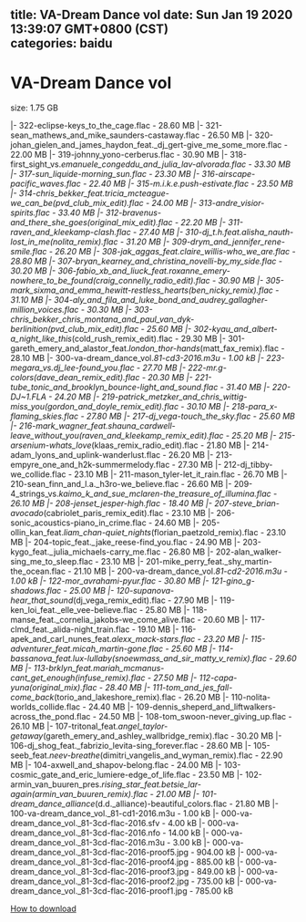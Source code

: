 
title: VA-Dream Dance vol
date: Sun Jan 19 2020 13:39:07 GMT+0800 (CST)    
categories: baidu
---

# VA-Dream Dance vol
size: 1.75 GB
 
 
|- 322-eclipse-keys_to_the_cage.flac - 28.60 MB
|- 321-sean_mathews_and_mike_saunders-castaway.flac - 26.50 MB
|- 320-johan_gielen_and_james_haydon_feat._dj_gert-give_me_some_more.flac - 22.00 MB
|- 319-johnny_yono-cerberus.flac - 30.90 MB
|- 318-first_sight_vs._emanuele_congeddu_and_julia_lav-alvorada.flac - 33.30 MB
|- 317-sun_liquide-morning_sun.flac - 23.30 MB
|- 316-airscape-pacific_waves.flac - 22.40 MB
|- 315-m.i.k.e._push-estivate.flac - 23.50 MB
|- 314-chris_bekker_feat._tricia_mcteague-we_can_be_(pvd_club_mix_edit).flac - 24.00 MB
|- 313-andre_visior-spirits.flac - 33.40 MB
|- 312-bravenus-and_there_she_goes_(original_mix_edit).flac - 22.20 MB
|- 311-raven_and_kleekamp-clash.flac - 27.40 MB
|- 310-dj_t.h._feat._alisha_nauth-lost_in_me_(nolita_remix).flac - 31.20 MB
|- 309-drym_and_jennifer_rene-smile.flac - 26.20 MB
|- 308-jak_aggas_feat._claire_willis-who_we_are.flac - 28.80 MB
|- 307-bryan_kearney_and_christina_novelli-by_my_side.flac - 30.20 MB
|- 306-fabio_xb_and_liuck_feat._roxanne_emery-nowhere_to_be_found_(craig_connelly_radio_edit).flac - 30.90 MB
|- 305-mark_sixma_and_emma_hewitt-restless_hearts_(ben_nicky_remix).flac - 31.10 MB
|- 304-aly_and_fila_and_luke_bond_and_audrey_gallagher-million_voices.flac - 30.30 MB
|- 303-chris_bekker_chris_montana_and_paul_van_dyk-berlinition_(pvd_club_mix_edit).flac - 25.60 MB
|- 302-kyau_and_albert-a_night_like_this_(cold_rush_remix_edit).flac - 29.30 MB
|- 301-gareth_emery_and_alastor_feat._london_thor-hands_(matt_fax_remix).flac - 28.10 MB
|- 300-va-dream_dance_vol._81-cd3-2016.m3u - 1.00 kB
|- 223-megara_vs._dj_lee-found_you.flac - 27.70 MB
|- 222-mr._g-colors_(dave_dean_remix_edit).flac - 20.30 MB
|- 221-tube_tonic_and_brooklyn_bounce-light_and_sound.flac - 31.40 MB
|- 220-DJ~1.FLA - 24.20 MB
|- 219-patrick_metzker_and_chris_wittig-miss_you_(gordon_and_doyle_remix_edit).flac - 30.10 MB
|- 218-para_x-flaming_skies.flac - 27.80 MB
|- 217-dj_vega-touch_the_sky.flac - 25.60 MB
|- 216-mark_wagner_feat._shauna_cardwell-leave_without_you_(raven_and_kleekamp_remix_edit).flac - 25.20 MB
|- 215-arsenium-whats_love_(klaas_remix_radio_edit).flac - 21.80 MB
|- 214-adam_lyons_and_uplink-wanderlust.flac - 26.20 MB
|- 213-empyre_one_and_h2k-summermelody.flac - 27.30 MB
|- 212-dj_tibby-we_collide.flac - 23.10 MB
|- 211-mason_tyler-let_it_rain.flac - 26.70 MB
|- 210-sean_finn_and_l.a._h3ro-we_believe.flac - 26.60 MB
|- 209-4_strings_vs._kaimo_k_and_sue_mclaren-the_treasure_of_illumina.flac - 26.10 MB
|- 208-jenset_jesper-high.flac - 18.40 MB
|- 207-steve_brian-avocado_(cabriolet_paris_remix_edit).flac - 23.10 MB
|- 206-sonic_acoustics-piano_in_crime.flac - 24.60 MB
|- 205-ollin_kan_feat._liam_chan-quiet_nights_(florian_paetzold_remix).flac - 23.10 MB
|- 204-topic_feat._jake_reese-find_you.flac - 24.90 MB
|- 203-kygo_feat._julia_michaels-carry_me.flac - 26.80 MB
|- 202-alan_walker-sing_me_to_sleep.flac - 23.10 MB
|- 201-mike_perry_feat._shy_martin-the_ocean.flac - 21.10 MB
|- 200-va-dream_dance_vol._81-cd2-2016.m3u - 1.00 kB
|- 122-mor_avrahami-pyur.flac - 30.80 MB
|- 121-gino_g-shadows.flac - 25.00 MB
|- 120-supanova-hear_that_sound_(dj_vega_remix_edit).flac - 27.90 MB
|- 119-ken_loi_feat._elle_vee-believe.flac - 25.80 MB
|- 118-manse_feat._cornelia_jakobs-we_come_alive.flac - 20.60 MB
|- 117-clmd_feat._alida-night_train.flac - 19.10 MB
|- 116-apek_and_carl_nunes_feat._alexx_mack-stars.flac - 23.20 MB
|- 115-adventurer_feat._micah_martin-gone.flac - 25.60 MB
|- 114-bassanova_feat._lux-lullaby_(snoewmass_and_sir_matty_v_remix).flac - 29.60 MB
|- 113-brklyn_feat._mariah_mcmanus-cant_get_enough_(infuse_remix).flac - 27.50 MB
|- 112-capa-yuna_(original_mix).flac - 28.40 MB
|- 111-tom_and_jes_fall-come_back_(torio_and_lakeshore_remix).flac - 26.20 MB
|- 110-nolita-worlds_collide.flac - 24.40 MB
|- 109-dennis_sheperd_and_liftwalkers-across_the_pond.flac - 24.50 MB
|- 108-tom_swoon-never_giving_up.flac - 26.10 MB
|- 107-tritonal_feat._angel_taylor-getaway_(gareth_emery_and_ashley_wallbridge_remix).flac - 30.20 MB
|- 106-dj_shog_feat._fabrizio_levita-sing_forever.flac - 28.60 MB
|- 105-seeb_feat._neev-breathe_(dimitri_vangelis_and_wyman_remix).flac - 22.90 MB
|- 104-axwell_and_shapov-belong.flac - 24.00 MB
|- 103-cosmic_gate_and_eric_lumiere-edge_of_life.flac - 23.50 MB
|- 102-armin_van_buuren_pres._rising_star_feat._betsie_lar-again_(armin_van_buuren_remix).flac - 21.00 MB
|- 101-dream_dance_alliance_(d.d._alliance)-beautiful_colors.flac - 21.80 MB
|- 100-va-dream_dance_vol._81-cd1-2016.m3u - 1.00 kB
|- 000-va-dream_dance_vol._81-3cd-flac-2016.sfv - 4.00 kB
|- 000-va-dream_dance_vol._81-3cd-flac-2016.nfo - 14.00 kB
|- 000-va-dream_dance_vol._81-3cd-flac-2016.m3u - 3.00 kB
|- 000-va-dream_dance_vol._81-3cd-flac-2016-proof5.jpg - 904.00 kB
|- 000-va-dream_dance_vol._81-3cd-flac-2016-proof4.jpg - 885.00 kB
|- 000-va-dream_dance_vol._81-3cd-flac-2016-proof3.jpg - 849.00 kB
|- 000-va-dream_dance_vol._81-3cd-flac-2016-proof2.jpg - 735.00 kB
|- 000-va-dream_dance_vol._81-3cd-flac-2016-proof1.jpg - 785.00 kB

[How to download](https://bpcam.bemobtrk.com/go/2ceec3aa-1ca2-46d6-b9ff-aaa5c184517c?jno=2532)